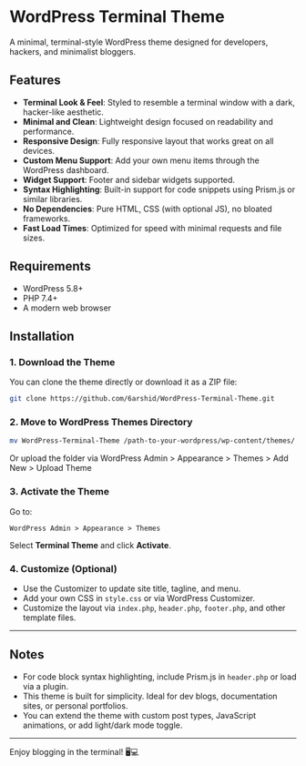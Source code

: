 # WordPress Terminal Theme

A minimal, terminal-style WordPress theme designed for developers, hackers, and minimalist bloggers.

## Features

- **Terminal Look & Feel**: Styled to resemble a terminal window with a dark, hacker-like aesthetic.
- **Minimal and Clean**: Lightweight design focused on readability and performance.
- **Responsive Design**: Fully responsive layout that works great on all devices.
- **Custom Menu Support**: Add your own menu items through the WordPress dashboard.
- **Widget Support**: Footer and sidebar widgets supported.
- **Syntax Highlighting**: Built-in support for code snippets using Prism.js or similar libraries.
- **No Dependencies**: Pure HTML, CSS (with optional JS), no bloated frameworks.
- **Fast Load Times**: Optimized for speed with minimal requests and file sizes.

## Requirements

- WordPress 5.8+
- PHP 7.4+
- A modern web browser

## Installation

### 1. Download the Theme

You can clone the theme directly or download it as a ZIP file:

```bash
git clone https://github.com/6arshid/WordPress-Terminal-Theme.git
```

### 2. Move to WordPress Themes Directory

```bash
mv WordPress-Terminal-Theme /path-to-your-wordpress/wp-content/themes/
```

Or upload the folder via WordPress Admin > Appearance > Themes > Add New > Upload Theme

### 3. Activate the Theme

Go to:

```
WordPress Admin > Appearance > Themes
```

Select **Terminal Theme** and click **Activate**.

### 4. Customize (Optional)

- Use the Customizer to update site title, tagline, and menu.
- Add your own CSS in `style.css` or via WordPress Customizer.
- Customize the layout via `index.php`, `header.php`, `footer.php`, and other template files.

---

## Notes

- For code block syntax highlighting, include Prism.js in `header.php` or load via a plugin.
- This theme is built for simplicity. Ideal for dev blogs, documentation sites, or personal portfolios.
- You can extend the theme with custom post types, JavaScript animations, or add light/dark mode toggle.

---

Enjoy blogging in the terminal! 🖥️💻
